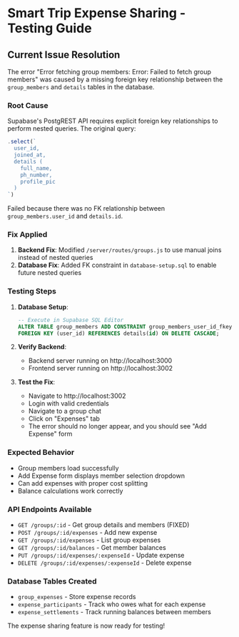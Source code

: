 # Smart Trip Expense Sharing - Testing Guide

## Current Issue Resolution

The error "Error fetching group members: Error: Failed to fetch group members" was caused by a missing foreign key relationship between the `group_members` and `details` tables in the database.

### Root Cause
Supabase's PostgREST API requires explicit foreign key relationships to perform nested queries. The original query:
```javascript
.select(`
  user_id,
  joined_at,
  details (
    full_name,
    ph_number,
    profile_pic
  )
`)
```

Failed because there was no FK relationship between `group_members.user_id` and `details.id`.

### Fix Applied
1. **Backend Fix**: Modified `/server/routes/groups.js` to use manual joins instead of nested queries
2. **Database Fix**: Added FK constraint in `database-setup.sql` to enable future nested queries

### Testing Steps

1. **Database Setup**:
   ```sql
   -- Execute in Supabase SQL Editor
   ALTER TABLE group_members ADD CONSTRAINT group_members_user_id_fkey 
   FOREIGN KEY (user_id) REFERENCES details(id) ON DELETE CASCADE;
   ```

2. **Verify Backend**:
   - Backend server running on http://localhost:3000
   - Frontend server running on http://localhost:3002

3. **Test the Fix**:
   - Navigate to http://localhost:3002
   - Login with valid credentials
   - Navigate to a group chat
   - Click on "Expenses" tab
   - The error should no longer appear, and you should see "Add Expense" form

### Expected Behavior
- Group members load successfully
- Add Expense form displays member selection dropdown
- Can add expenses with proper cost splitting
- Balance calculations work correctly

### API Endpoints Available
- `GET /groups/:id` - Get group details and members (FIXED)
- `POST /groups/:id/expenses` - Add new expense
- `GET /groups/:id/expenses` - List group expenses
- `GET /groups/:id/balances` - Get member balances
- `PUT /groups/:id/expenses/:expenseId` - Update expense
- `DELETE /groups/:id/expenses/:expenseId` - Delete expense

### Database Tables Created
- `group_expenses` - Store expense records
- `expense_participants` - Track who owes what for each expense
- `expense_settlements` - Track running balances between members

The expense sharing feature is now ready for testing!
